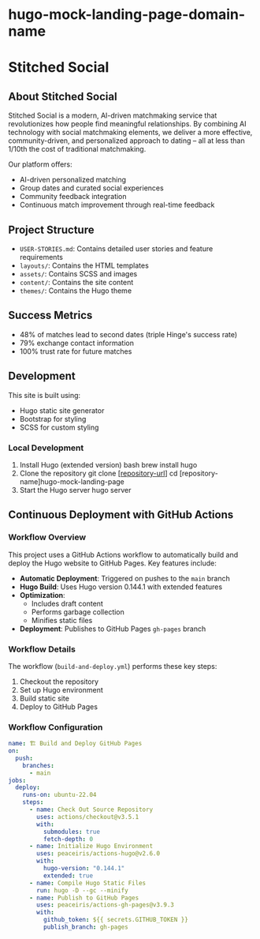 # hugo-mock-landing-page-domain-name

# Stitched Social

## About Stitched Social
Stitched Social is a modern, AI-driven matchmaking service that revolutionizes how people find meaningful relationships. By combining AI technology with social matchmaking elements, we deliver a more effective, community-driven, and personalized approach to dating – all at less than 1/10th the cost of traditional matchmaking.

Our platform offers:
- AI-driven personalized matching
- Group dates and curated social experiences
- Community feedback integration
- Continuous match improvement through real-time feedback

## Project Structure
- `USER-STORIES.md`: Contains detailed user stories and feature requirements
- `layouts/`: Contains the HTML templates
- `assets/`: Contains SCSS and images
- `content/`: Contains the site content
- `themes/`: Contains the Hugo theme

## Success Metrics
- 48% of matches lead to second dates (triple Hinge's success rate)
- 79% exchange contact information
- 100% trust rate for future matches

## Development
This site is built using:
- Hugo static site generator
- Bootstrap for styling
- SCSS for custom styling

### Local Development
1. Install Hugo (extended version)
bash
brew install hugo
2. Clone the repository
git clone [[repository-url](https://github.com/Natalielim/hugo-mock-landing-page.git)]
cd [repository-name]hugo-mock-landing-page
3. Start the Hugo server
hugo server

## Continuous Deployment with GitHub Actions

### Workflow Overview
This project uses a GitHub Actions workflow to automatically build and deploy the Hugo website to GitHub Pages. Key features include:

- **Automatic Deployment**: Triggered on pushes to the `main` branch
- **Hugo Build**: Uses Hugo version 0.144.1 with extended features
- **Optimization**: 
  - Includes draft content
  - Performs garbage collection
  - Minifies static files
- **Deployment**: Publishes to GitHub Pages `gh-pages` branch

### Workflow Details
The workflow (`build-and-deploy.yml`) performs these key steps:
1. Checkout the repository
2. Set up Hugo environment
3. Build static site
4. Deploy to GitHub Pages

### Workflow Configuration
```yaml
name: 🏗️ Build and Deploy GitHub Pages
on:
  push:
    branches:
      - main
jobs:
  deploy:
    runs-on: ubuntu-22.04
    steps:
      - name: Check Out Source Repository
        uses: actions/checkout@v3.5.1
        with:
          submodules: true
          fetch-depth: 0
      - name: Initialize Hugo Environment
        uses: peaceiris/actions-hugo@v2.6.0
        with:
          hugo-version: "0.144.1"
          extended: true
      - name: Compile Hugo Static Files
        run: hugo -D --gc --minify
      - name: Publish to GitHub Pages
        uses: peaceiris/actions-gh-pages@v3.9.3
        with:
          github_token: ${{ secrets.GITHUB_TOKEN }}
          publish_branch: gh-pages
